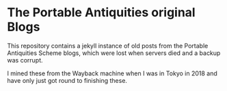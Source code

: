 # The Portable Antiquities original Blogs

This repository contains a jekyll instance of old posts from the Portable Antiquities
Scheme blogs, which were lost when servers died and a backup was corrupt.

I mined these from the Wayback machine when I was in Tokyo in 2018 and have only  just
got round to finishing these.
